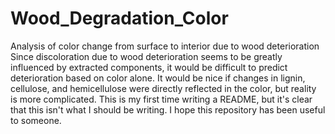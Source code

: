 # Wood_Degradation_Color
Analysis of color change from surface to interior due to wood deterioration
Since discoloration due to wood deterioration seems to be greatly influenced by extracted components, it would be difficult to predict deterioration based on color alone.
It would be nice if changes in lignin, cellulose, and hemicellulose were directly reflected in the color, but reality is more complicated.
This is my first time writing a README, but it's clear that this isn't what I should be writing.
I hope this repository has been useful to someone.
